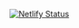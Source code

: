[![Netlify Status](https://api.netlify.com/api/v1/badges/bf37cfee-7579-48ca-bb38-fde8c0c36d9a/deploy-status)](https://app.netlify.com/sites/poetic-biscuit-1443cb/deploys)